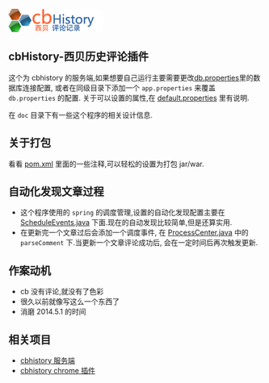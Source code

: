 ![cbHistory-西贝历史评论插件](https://raw.githubusercontent.com/wenerme/cbhistory-extension/master/images/title.png)

cbHistory-西贝历史评论插件
--------------------------

这个为 cbhistory 的服务端,如果想要自己运行主要需要更改[db.properties]里的数据库连接配置,
或者在同级目录下添加一个 `app.properties` 来覆盖 `db.properties` 的配置.
关于可以设置的属性,在 [default.properties] 里有说明.

在 `doc` 目录下有一些这个程序的相关设计信息.

关于打包
--------
看看 [pom.xml] 里面的一些注释,可以轻松的设置为打包 jar/war.

自动化发现文章过程
---------

* 这个程序使用的 `spring` 的调度管理,设置的自动化发现配置主要在 
	[ScheduleEvents.java] 下面.现在的自动发现比较简单,但是还算实用.
* 在更新完一个文章过后会添加一个调度事件, 
	在 [ProcessCenter.java] 中的 `parseComment` 下.当更新一个文章评论成功后,
	会在一定时间后再次触发更新.
	
作案动机
-------

* cb 没有评论,就没有了色彩
* 很久以前就像写这么一个东西了
* 消磨 2014.5.1 的时间

相关项目
--------
* [cbhistory 服务端](https://github.com/wenerme/cbhistory)
* [cbhistory chrome 插件](https://github.com/wenerme/cbhistory-extension)

 [db.properties]:https://github.com/wenerme/cbhistory/blob/master/src/main/resources/db.properties
 [default.properties]:https://github.com/wenerme/cbhistory/blob/master/src/main/resources/default.properties
 [pom.xml]:https://github.com/wenerme/cbhistory/blob/master/pom.xml
 [ScheduleEvents.java]:https://github.com/wenerme/cbhistory/blob/master/src/main/java/me/wener/cbhistory/core/ScheduleEvents.java
 [ProcessCenter.java]:https://github.com/wenerme/cbhistory/blob/master/src/main/java/me/wener/cbhistory/core/ProcessCenter.java
	
